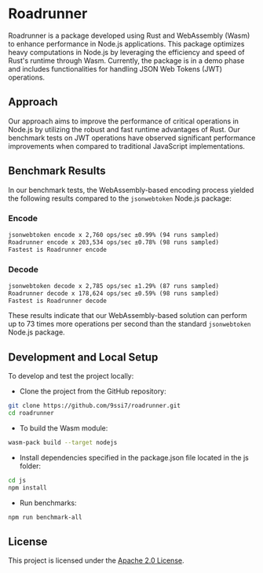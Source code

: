 # Roadrunner

Roadrunner is a package developed using Rust and WebAssembly (Wasm) to enhance performance in Node.js applications. This package optimizes heavy computations in Node.js by leveraging the efficiency and speed of Rust's runtime through Wasm. Currently, the package is in a demo phase and includes functionalities for handling JSON Web Tokens (JWT) operations.

## Approach

Our approach aims to improve the performance of critical operations in Node.js by utilizing the robust and fast runtime advantages of Rust. Our benchmark tests on JWT operations have observed significant performance improvements when compared to traditional JavaScript implementations.

## Benchmark Results

In our benchmark tests, the WebAssembly-based encoding process yielded the following results compared to the `jsonwebtoken` Node.js package:

### Encode

```txt
jsonwebtoken encode x 2,760 ops/sec ±0.99% (94 runs sampled)
Roadrunner encode x 203,534 ops/sec ±0.78% (98 runs sampled)
Fastest is Roadrunner encode
```

### Decode

```txt
jsonwebtoken decode x 2,785 ops/sec ±1.29% (87 runs sampled)
Roadrunner decode x 178,624 ops/sec ±0.59% (98 runs sampled)
Fastest is Roadrunner decode
```

These results indicate that our WebAssembly-based solution can perform up to 73 times more operations per second than the standard `jsonwebtoken` Node.js package.

## Development and Local Setup

To develop and test the project locally:

- Clone the project from the GitHub repository:

```bash
git clone https://github.com/9ssi7/roadrunner.git
cd roadrunner
```

- To build the Wasm module:

```bash
wasm-pack build --target nodejs
```

- Install dependencies specified in the package.json file located in the js folder:

```bash
cd js
npm install
```

- Run benchmarks:

```bash
npm run benchmark-all
```

## License

This project is licensed under the [Apache 2.0 License](./LICENSE).

